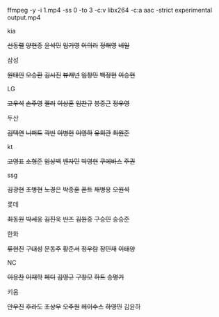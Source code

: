 ffmpeg -y -i 1.mp4 -ss 0 -to 3 -c:v libx264 -c:a aac -strict experimental output.mp4

kia

~~선동렬~~
~~양현종~~
~~윤석민~~
~~임기영~~
~~이의리~~
~~정해영~~
~~네일~~

삼성

~~원태인~~
~~오승환~~
~~김시진~~
~~뷰캐넌~~
~~임창민~~
~~백정현~~
~~이승현~~

LG

~~고우석~~
~~손주영~~
~~켈리~~
~~이상훈~~
~~임찬규~~
~~봉중근~~
~~정우영~~

두산

~~김택연~~
~~니퍼트~~
~~곽빈~~
~~이병헌~~
~~이영하~~
~~유희관~~
~~최원준~~

kt 

~~고영표~~
~~소형준~~
~~엄상백~~
~~벤자민~~
~~박영현~~
~~쿠에바스~~
~~주권~~

ssg

~~김광현~~
~~조병현~~
~~노경은~~
~~박종훈~~
~~폰트~~
~~채병용~~
~~오원석~~

롯데

~~최동원~~
~~박세웅~~
~~김진욱~~
~~반즈~~
~~김원중~~
~~구승민~~
~~송승준~~

한화

~~류현진~~
~~구대성~~
~~문동주~~
~~황준서~~
~~정우람~~
~~장민재~~
~~이태양~~

NC

~~이용찬~~
~~이재학~~
~~페디~~
~~김영규~~
~~구창모~~
~~하트~~
~~송명기~~

키움

~~안우진~~
~~후라도~~
~~조상우~~
~~오주원~~
~~헤이수스~~
~~하영민~~
김윤하